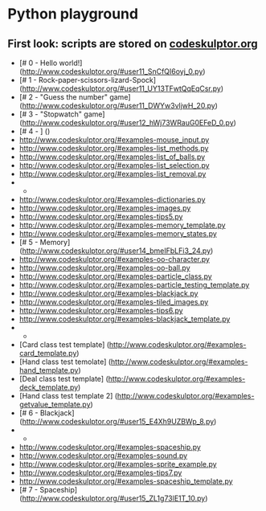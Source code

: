 Python playground
===

First look: scripts are stored on [codeskulptor.org](www.codeskulptor.org)
---
- [# 0 - Hello world!] (http://www.codeskulptor.org/#user11_SnCfQI6oyj_0.py)
- [# 1 - Rock-paper-scissors-lizard-Spock] (http://www.codeskulptor.org/#user11_UY13TFwtQqEqCsr.py)
- [# 2 - "Guess the number" game] (http://www.codeskulptor.org/#user11_DWYw3vljwH_20.py)
- [# 3 - "Stopwatch" game] (http://www.codeskulptor.org/#user12_hWj73WRauG0EFeD_0.py)
- [# 4 - ] ()
- http://www.codeskulptor.org/#examples-mouse_input.py
- http://www.codeskulptor.org/#examples-list_methods.py
- http://www.codeskulptor.org/#examples-list_of_balls.py
- http://www.codeskulptor.org/#examples-list_selection.py
- http://www.codeskulptor.org/#examples-list_removal.py
- -
- http://www.codeskulptor.org/#examples-dictionaries.py
- http://www.codeskulptor.org/#examples-images.py
- http://www.codeskulptor.org/#examples-tips5.py
- http://www.codeskulptor.org/#examples-memory_template.py
- http://www.codeskulptor.org/#examples-memory_states.py
- [# 5 - Memory] (http://www.codeskulptor.org/#user14_bmeIFbLFi3_24.py)
- http://www.codeskulptor.org/#examples-oo-character.py
- http://www.codeskulptor.org/#examples-oo-ball.py 
- http://www.codeskulptor.org/#examples-particle_class.py
- http://www.codeskulptor.org/#examples-particle_testing_template.py
- http://www.codeskulptor.org/#examples-blackjack.py
- http://www.codeskulptor.org/#examples-tiled_images.py
- http://www.codeskulptor.org/#examples-tips6.py
- http://www.codeskulptor.org/#examples-blackjack_template.py
- -
- [Card class test template] (http://www.codeskulptor.org/#examples-card_template.py)
- [Hand class test temolate] (http://www.codeskulptor.org/#examples-hand_template.py)
- [Deal class test template] (http://www.codeskulptor.org/#examples-deck_template.py)
- [Hand class test template 2] (http://www.codeskulptor.org/#examples-getvalue_template.py)
- [# 6 - Blackjack] (http://www.codeskulptor.org/#user15_E4Xh9UZBWp_8.py)
- -
- http://www.codeskulptor.org/#examples-spaceship.py
- http://www.codeskulptor.org/#examples-sound.py
- http://www.codeskulptor.org/#examples-sprite_example.py
- http://www.codeskulptor.org/#examples-tips7.py
- http://www.codeskulptor.org/#examples-spaceship_template.py
- [# 7 - Spaceship] (http://www.codeskulptor.org/#user15_ZL1g73lE1T_10.py)

